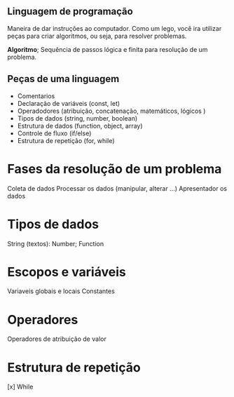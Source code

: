 ## Linguagem de programação

Maneira de dar instruções ao computador.
Como um lego, você ira utilizar peças para criar algoritmos, ou seja, para resolver problemas.

**Algoritmo**; Sequência de passos lógica e finita para resolução de um problema.

## Peças de uma linguagem

- Comentarios
- Declaração de variáveis (const, let)
- Operadodores (atribuição, concatenação, matemáticos, lógicos )
- Tipos de dados (string, number, boolean)
- Estrutura de dados (function, object, array)
- Controle de fluxo (if/else)
- Estrutura de repetição (for, while)

# Fases da resolução de um problema

Coleta de dados
Processar os dados (manipular, alterar ...)
Apresentador os dados

# Tipos de dados

String (textos):
Number;
Function

# Escopos e variáveis

Variaveis globais e locais
Constantes

# Operadores

Operadores de atribuição de valor

# Estrutura de repetição

[x] While